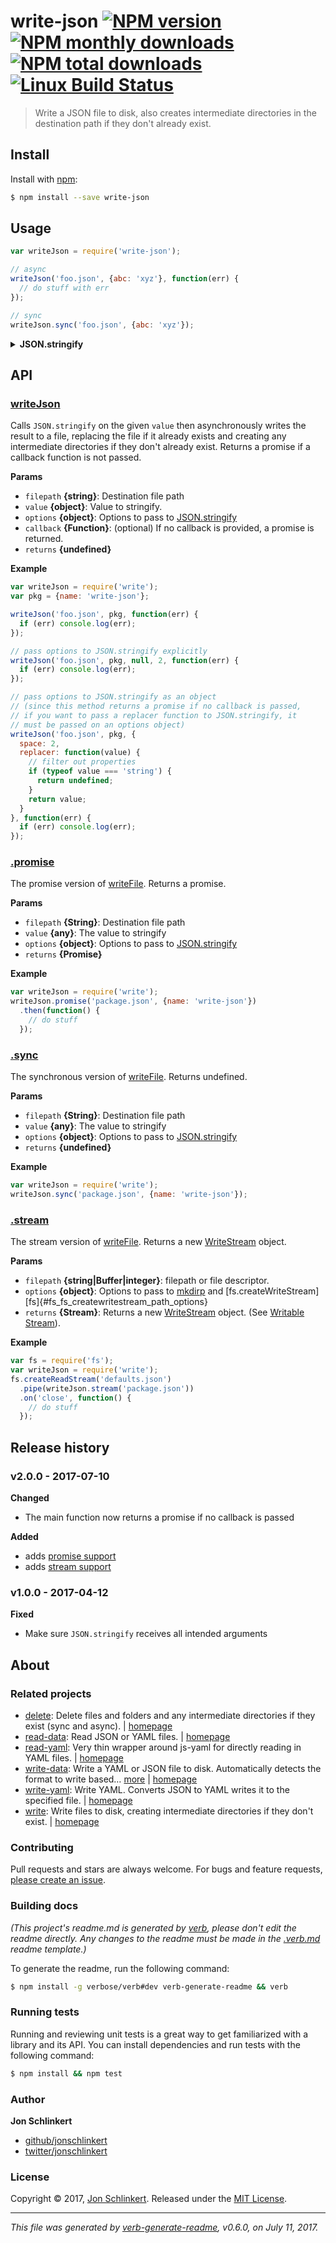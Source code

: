 # write-json [![NPM version](https://img.shields.io/npm/v/write-json.svg?style=flat)](https://www.npmjs.com/package/write-json) [![NPM monthly downloads](https://img.shields.io/npm/dm/write-json.svg?style=flat)](https://npmjs.org/package/write-json) [![NPM total downloads](https://img.shields.io/npm/dt/write-json.svg?style=flat)](https://npmjs.org/package/write-json) [![Linux Build Status](https://img.shields.io/travis/jonschlinkert/write-json.svg?style=flat&label=Travis)](https://travis-ci.org/jonschlinkert/write-json)

> Write a JSON file to disk, also creates intermediate directories in the destination path if they don't already exist.

## Install

Install with [npm](https://www.npmjs.com/):

```sh
$ npm install --save write-json
```

## Usage

```js
var writeJson = require('write-json'); 

// async
writeJson('foo.json', {abc: 'xyz'}, function(err) {
  // do stuff with err
});

// sync
writeJson.sync('foo.json', {abc: 'xyz'});
```

<details>
<summary><strong>JSON.stringify</strong></summary>

### arguments

All methods support the same arguments as [JSON.stringify](https://developer.mozilla.org/en-US/docs/Web/JavaScript/Reference/Global_Objects/JSON/stringify) (note that if you want to pass a [replacer](https://developer.mozilla.org/en-US/docs/Web/JavaScript/Reference/Global_Objects/JSON/stringify#The_replacer_parameter) function to `writeJson` - the main export, you must pass the replacer on an [options](#options) object)

```js
// async
writeJson('foo.json', {abc: 'xyz'}, null, 2, function(err) {
  if (err) console.log(err);
});

// sync
writeJson.sync('foo.json', {abc: 'xyz'}, null, 2);
```

### options

Or as an options object:

```js
var options = {
  replacer: function(key, value) {
    // filter out properties
    if (typeof value === 'string') {
      return undefined;
    }
    return value;
  },
  space: 2
};

// async
writeJson('foo.json', {abc: 'xyz'}, options, function(err) {
  if (err) console.log(err);
});

// sync
writeJson.sync('actual/test.json', expected, options);
```

</details>

## API

### [writeJson](index.js#L59)

Calls `JSON.stringify` on the given `value` then asynchronously writes the result to a file, replacing the file if it already exists and creating any intermediate directories if they don't already exist. Returns a promise if a callback function is not passed.

**Params**

* `filepath` **{string}**: Destination file path
* `value` **{object}**: Value to stringify.
* `options` **{object}**: Options to pass to [JSON.stringify](https://developer.mozilla.org/en-US/docs/Web/JavaScript/Reference/Global_Objects/JSON/stringify)
* `callback` **{Function}**: (optional) If no callback is provided, a promise is returned.
* `returns` **{undefined}**

**Example**

```js
var writeJson = require('write');
var pkg = {name: 'write-json'};

writeJson('foo.json', pkg, function(err) {
  if (err) console.log(err);
});

// pass options to JSON.stringify explicitly
writeJson('foo.json', pkg, null, 2, function(err) {
  if (err) console.log(err);
});

// pass options to JSON.stringify as an object
// (since this method returns a promise if no callback is passed,
// if you want to pass a replacer function to JSON.stringify, it
// must be passed on an options object)
writeJson('foo.json', pkg, {
  space: 2,
  replacer: function(value) {
    // filter out properties
    if (typeof value === 'string') {
      return undefined;
    }
    return value;
  }
}, function(err) {
  if (err) console.log(err);
});
```

### [.promise](index.js#L85)

The promise version of [writeFile](#writefile). Returns a promise.

**Params**

* `filepath` **{String}**: Destination file path
* `value` **{any}**: The value to stringify
* `options` **{object}**: Options to pass to [JSON.stringify](https://developer.mozilla.org/en-US/docs/Web/JavaScript/Reference/Global_Objects/JSON/stringify)
* `returns` **{Promise}**

**Example**

```js
var writeJson = require('write');
writeJson.promise('package.json', {name: 'write-json'})
  .then(function() {
    // do stuff
  });
```

### [.sync](index.js#L105)

The synchronous version of [writeFile](#writefile). Returns undefined.

**Params**

* `filepath` **{String}**: Destination file path
* `value` **{any}**: The value to stringify
* `options` **{object}**: Options to pass to [JSON.stringify](https://developer.mozilla.org/en-US/docs/Web/JavaScript/Reference/Global_Objects/JSON/stringify)
* `returns` **{undefined}**

**Example**

```js
var writeJson = require('write');
writeJson.sync('package.json', {name: 'write-json'});
```

### [.stream](index.js#L130)

The stream version of [writeFile](#writefile). Returns a new [WriteStream](https://nodejs.org/api/fs.html#fs_class_fs_writestream) object.

**Params**

* `filepath` **{string|Buffer|integer}**: filepath or file descriptor.
* `options` **{object}**: Options to pass to [mkdirp](https://github.com/substack/node-mkdirp) and [fs.createWriteStream][fs]{#fs_fs_createwritestream_path_options}
* `returns` **{Stream}**: Returns a new [WriteStream](https://nodejs.org/api/fs.html#fs_class_fs_writestream) object. (See [Writable Stream](https://nodejs.org/api/stream.html#stream_class_stream_writable)).

**Example**

```js
var fs = require('fs');
var writeJson = require('write');
fs.createReadStream('defaults.json')
  .pipe(writeJson.stream('package.json'))
  .on('close', function() {
    // do stuff
  });
```

## Release history

### v2.0.0 - 2017-07-10

**Changed**

* The main function now returns a promise if no callback is passed

**Added**

* adds [promise support](#promise)
* adds [stream support](#stream)

### v1.0.0 - 2017-04-12

**Fixed**

* Make sure `JSON.stringify` receives all intended arguments

## About

### Related projects

* [delete](https://www.npmjs.com/package/delete): Delete files and folders and any intermediate directories if they exist (sync and async). | [homepage](https://github.com/jonschlinkert/delete "Delete files and folders and any intermediate directories if they exist (sync and async).")
* [read-data](https://www.npmjs.com/package/read-data): Read JSON or YAML files. | [homepage](https://github.com/jonschlinkert/read-data "Read JSON or YAML files.")
* [read-yaml](https://www.npmjs.com/package/read-yaml): Very thin wrapper around js-yaml for directly reading in YAML files. | [homepage](https://github.com/jonschlinkert/read-yaml "Very thin wrapper around js-yaml for directly reading in YAML files.")
* [write-data](https://www.npmjs.com/package/write-data): Write a YAML or JSON file to disk. Automatically detects the format to write based… [more](https://github.com/jonschlinkert/write-data) | [homepage](https://github.com/jonschlinkert/write-data "Write a YAML or JSON file to disk. Automatically detects the format to write based on extension. Or pass `ext` on the options.")
* [write-yaml](https://www.npmjs.com/package/write-yaml): Write YAML. Converts JSON to YAML writes it to the specified file. | [homepage](https://github.com/jonschlinkert/write-yaml "Write YAML. Converts JSON to YAML writes it to the specified file.")
* [write](https://www.npmjs.com/package/write): Write files to disk, creating intermediate directories if they don't exist. | [homepage](https://github.com/jonschlinkert/write "Write files to disk, creating intermediate directories if they don't exist.")

### Contributing

Pull requests and stars are always welcome. For bugs and feature requests, [please create an issue](../../issues/new).

### Building docs

_(This project's readme.md is generated by [verb](https://github.com/verbose/verb-generate-readme), please don't edit the readme directly. Any changes to the readme must be made in the [.verb.md](.verb.md) readme template.)_

To generate the readme, run the following command:

```sh
$ npm install -g verbose/verb#dev verb-generate-readme && verb
```

### Running tests

Running and reviewing unit tests is a great way to get familiarized with a library and its API. You can install dependencies and run tests with the following command:

```sh
$ npm install && npm test
```

### Author

**Jon Schlinkert**

* [github/jonschlinkert](https://github.com/jonschlinkert)
* [twitter/jonschlinkert](https://twitter.com/jonschlinkert)

### License

Copyright © 2017, [Jon Schlinkert](https://github.com/jonschlinkert).
Released under the [MIT License](LICENSE).

***

_This file was generated by [verb-generate-readme](https://github.com/verbose/verb-generate-readme), v0.6.0, on July 11, 2017._